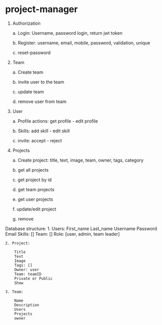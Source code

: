 # project-manager
1. Authorization

    a. Login: Username, password login, return jwt token
    
    b. Register: username, email, mobile, password, validation, unique
    
    c. reset-password
    
2. Team

    a. Create team
    
    b. invite user to the team
    
    c. update team
    
    d. remove user from team
    
3. User

    a. Profile actions: get profile - edit profile
    
    b. Skills: add skill - edit skill
    
    c. invite: accept - reject
        
4. Projects

    a. Create project: title, text, image, team, owner, tags, category
    
    b. get all projects
    
    c. get project by id
    
    d. get team projects
    
    e. get user projects
    
    f. update/edit project
    
    g. remove
    
Database structure:
    1. Users:
        First_name
        Last_name
        Username
        Password
        Email
        Skills: []
        Team: []
        Role: [user, admin, team leader]
        
    2. Project:
    
        Title
        Text
        Image
        Tags: []
        Owner: user
        Team: teamID
        Private or Public
        Show
        
    3. Team:
    
        Name
        Description
        Users
        Projects
        owner
